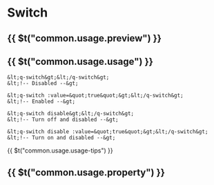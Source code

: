 # Switch

## {{ $t("common.usage.preview") }}

<example></example>

## {{ $t("common.usage.usage") }}

```
&lt;q-switch&gt;&lt;/q-switch&gt;
&lt;!-- Disabled --&gt;

&lt;q-switch :value=&quot;true&quot;&gt;&lt;/q-switch&gt;
&lt;!-- Enabled --&gt;

&lt;q-switch disable&gt;&lt;/q-switch&gt;
&lt;!-- Turn off and disabled --&gt;

&lt;q-switch disable :value=&quot;true&quot;&gt;&lt;/q-switch&gt;
&lt;!-- Turn on and disabled --&gt;
```

{{ $t("common.usage.usage-tips") }}


## {{ $t("common.usage.property") }}

<property-block>
    <property-item
        name="size"
        definition="Size of switch"
        defaults="medium"
        :values="['small', 'medium', 'large']"
    >
        <q-switch size="small"></q-switch>
        <q-switch size="medium"></q-switch>
        <q-switch size="large"></q-switch>
    </property-item>
    <property-item
        name="value"
        definition="Active state of switch"
        defaults="false"
        values="Boolean"
    >
        <q-switch value></q-switch>
    </property-item>
    <property-item
        name="disable"
        definition="Disabled"
        defaults="false"
        values="Boolean"
    >
        <q-switch disable></q-switch>
    </property-item>
</property-block>
